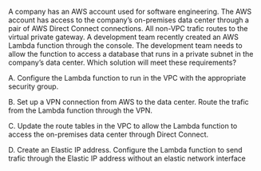 A company has an AWS account used for software engineering. The AWS account has access to the company’s on-premises data center through a pair of AWS Direct Connect connections. All non-VPC trafic routes to the virtual private gateway. A development team recently created an AWS Lambda function through the console. The development team needs to allow the function to access a database that runs in a private subnet in the company’s data center. Which solution will meet these requirements? 

A. Configure the Lambda function to run in the VPC with the appropriate security group. 

B. Set up a VPN connection from AWS to the data center. Route the trafic from the Lambda function through the VPN. 

C. Update the route tables in the VPC to allow the Lambda function to access the on-premises data center through Direct Connect. 

D. Create an Elastic IP address. Configure the Lambda function to send trafic through the Elastic IP address without an elastic network interface